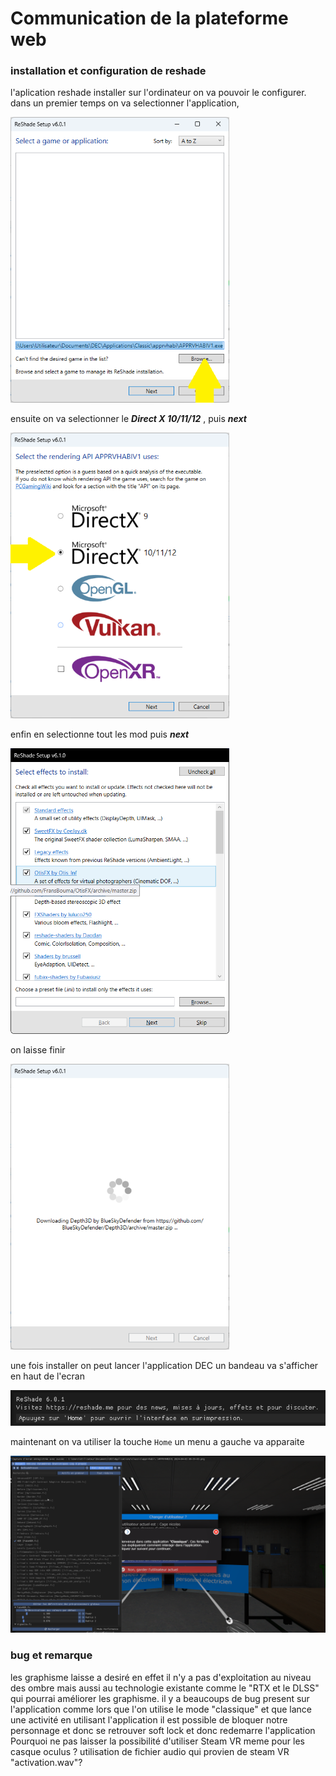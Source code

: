 # Communication de la plateforme web

### installation et configuration de reshade 

l'aplication reshade installer sur l'ordinateur on va pouvoir le configurer. dans un premier temps on va selectionner  l'application, 

<img src="/guide3/image/reshade1.png" alt="Selectionner Browse" height="auto" width="350">


ensuite on va selectionner le ***Direct X 10/11/12*** , puis ***next***

<img src="/guide3/image/reshade2.png" alt="Selectionner direct x 10" height="auto" width="350">

enfin en selectionne tout les mod puis ***next***

<img src="/guide3/image/reshade3.png" alt="Selectionner tous les mod" height="auto" width="350">

on laisse finir 

<img src="/guide3/image/reshade4.png" alt="chargement" height="auto" width="350">

une fois installer on peut lancer l'application DEC un bandeau va s'afficher en haut de l'ecran 

<img src="/guide3/image/menuhome.png" alt="lancement DEC" height="auto" width="750">

maintenant on va utiliser la touche `Home` un menu a gauche va apparaite 

<img src="/guide3/image/interface.png" alt="menu reshade" height="auto" width="750">

### bug et remarque 

les graphisme laisse a desiré en effet il n'y a pas d'exploitation au niveau des ombre mais aussi au technologie existante comme le "RTX et le DLSS" qui pourrai améliorer les graphisme.
il y a beaucoups de bug present sur l'application comme lors que  l'on utilise le mode "classique" et que lance une activité en utilisant l'application il est possible de bloquer notre personnage et donc se retrouver soft lock et donc redemarre l'application 
Pourquoi ne pas laisser la possibilité d'utiliser Steam VR meme pour les casque oculus ?
utilisation de fichier audio qui provien de steam VR "activation.wav"?  